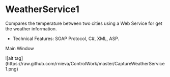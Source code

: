 # WeatherService1
Compares the temperature between two cities using a Web Service for get the weather information.

- Technical Features: SOAP Protocol, C#, XML, ASP.


Main Window
<p>
![alt tag](https://raw.github.com/rnieva/ControlWork/master/CaptureWeatherService1.png)

